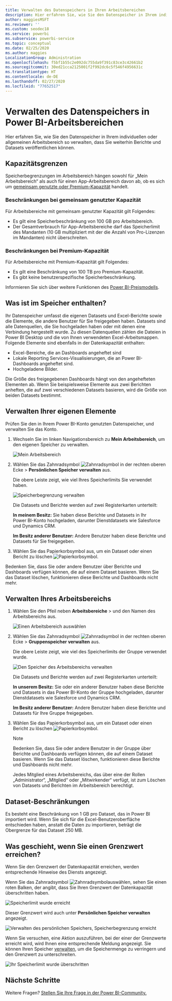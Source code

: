 ```yaml
---
title: Verwalten des Datenspeichers in Ihren Arbeitsbereichen
description: Hier erfahren Sie, wie Sie den Datenspeicher in Ihrem individuellen oder allgemeinen Arbeitsbereich verwalten, um sicherzustellen, dass Sie weiterhin Berichte und Datasets veröffentlichen können.
author: maggiesMSFT
ms.reviewer: ''
ms.custom: seodec18
ms.service: powerbi
ms.subservice: powerbi-service
ms.topic: conceptual
ms.date: 02/25/2020
ms.author: maggies
LocalizationGroup: Administration
ms.openlocfilehash: f5bf1b55c2e092dc755da9f391c83ce3c42661b2
ms.sourcegitcommit: 30ed21cca2125001f2f992dc6c5f546f4956631c
ms.translationtype: HT
ms.contentlocale: de-DE
ms.lasthandoff: 02/27/2020
ms.locfileid: "77652517"
---
```

# <a name="manage-data-storage-in-power-bi-workspaces"></a>Verwalten des Datenspeichers in Power BI-Arbeitsbereichen

Hier erfahren Sie, wie Sie den Datenspeicher in Ihrem individuellen oder allgemeinen Arbeitsbereich so verwalten, dass Sie weiterhin Berichte und Datasets veröffentlichen können.

## <a name="capacity-limits"></a>Kapazitätsgrenzen

Speicherbegrenzungen im Arbeitsbereich hängen sowohl für „Mein Arbeitsbereich“ als auch für einen App-Arbeitsbereich davon ab, ob es sich um [gemeinsam genutzte oder Premium-Kapazität](service-basic-concepts.md#capacities) handelt.

### <a name="shared-capacity-limits"></a>Beschränkungen bei gemeinsam genutzter Kapazität
Für Arbeitsbereiche mit gemeinsam genutzter Kapazität gilt Folgendes: 

- Es gilt eine Speicherbeschränkung von 100 GB pro Arbeitsbereich.
- Der Gesamtverbrauch für App-Arbeitsbereiche darf das Speicherlimit des Mandanten (10 GB multipliziert mit der die Anzahl von Pro-Lizenzen im Mandanten) nicht überschreiten.

### <a name="premium-capacity-limits"></a>Beschränkungen bei Premium-Kapazität
Für Arbeitsbereiche mit Premium-Kapazität gilt Folgendes:
- Es gilt eine Beschränkung von 100 TB pro Premium-Kapazität.
- Es gibt keine benutzerspezifische Speicherbeschränkung.

Informieren Sie sich über weitere Funktionen des [Power BI-Preismodells](https://powerbi.microsoft.com/pricing).

## <a name="whats-included-in-storage"></a>Was ist im Speicher enthalten?

Ihr Datenspeicher umfasst die eigenen Datasets und Excel-Berichte sowie die Elemente, die andere Benutzer für Sie freigegeben haben. Datasets sind alle Datenquellen, die Sie hochgeladen haben oder mit denen eine Verbindung hergestellt wurde. Zu diesen Datenquellen zählen die Dateien in Power BI Desktop und die von Ihnen verwendeten Excel-Arbeitsmappen. Folgende Elemente sind ebenfalls in der Datenkapazität enthalten:

* Excel-Bereiche, die an Dashboards angeheftet sind
* Lokale Reporting Services-Visualisierungen, die an Power BI-Dashboards angeheftet sind.
* Hochgeladene Bilder.

Die Größe des freigegebenen Dashboards hängt von den angehefteten Elementen ab. Wenn Sie beispielsweise Elemente aus zwei Berichten anheften, die auf zwei verschiedenen Datasets basieren, wird die Größe von beiden Datasets bestimmt.

<a name="manage"/>

## <a name="manage-items-you-own"></a>Verwalten Ihrer eigenen Elemente

Prüfen Sie den in Ihrem Power BI-Konto genutzten Datenspeicher, und verwalten Sie das Konto.

1. Wechseln Sie im linken Navigationsbereich zu **Mein Arbeitsbereich**, um den eigenen Speicher zu verwalten.
   
    ![Mein Arbeitsbereich](media/service-admin-manage-your-data-storage-in-power-bi/pbi_myworkspace.png)

2. Wählen Sie das Zahnradsymbol ![Zahnradsymbol](media/service-admin-manage-your-data-storage-in-power-bi/pbi_gearicon.png) in der rechten oberen Ecke \> **Persönlichen Speicher verwalten** aus.
   
    Die obere Leiste zeigt, wie viel Ihres Speicherlimits Sie verwendet haben.
   
    ![Speicherbegrenzung verwalten](media/service-admin-manage-your-data-storage-in-power-bi/pbi_persnlstorage.png)
   
    Die Datasets und Berichte werden auf zwei Registerkarten unterteilt:
   
    **In meinem Besitz:** Sie haben diese Berichte und Datasets in Ihr Power BI-Konto hochgeladen, darunter Dienstdatasets wie Salesforce und Dynamics CRM.  

    **Im Besitz anderer Benutzer:** Andere Benutzer haben diese Berichte und Datasets für Sie freigegeben.
1. Wählen Sie das Papierkorbsymbol aus, um ein Dataset oder einen Bericht zu löschen ![Papierkorbsymbol](media/service-admin-manage-your-data-storage-in-power-bi/pbi_deleteicon.png).

Bedenken Sie, dass Sie oder andere Benutzer über Berichte und Dashboards verfügen können, die auf einem Dataset basieren. Wenn Sie das Dataset löschen, funktionieren diese Berichte und Dashboards nicht mehr.

## <a name="manage-your-workspace"></a>Verwalten Ihres Arbeitsbereichs
1. Wählen Sie den Pfeil neben **Arbeitsbereiche** \> und den Namen des Arbeitsbereichs aus.
   
    ![Einen Arbeitsbereich auswählen](media/service-admin-manage-your-data-storage-in-power-bi/pbi_groupworkspaces.png)
2. Wählen Sie das Zahnradsymbol ![Zahnradsymbol](media/service-admin-manage-your-data-storage-in-power-bi/pbi_gearicon.png) in der rechten oberen Ecke \> **Gruppenspeicher verwalten** aus.
   
    Die obere Leiste zeigt, wie viel des Speicherlimits der Gruppe verwendet wurde.
   
    ![Den Speicher des Arbeitsbereichs verwalten](media/service-admin-manage-your-data-storage-in-power-bi/pbi_groupstorage.png)
   
    Die Datasets und Berichte werden auf zwei Registerkarten unterteilt:
   
    **In unserem Besitz:** Sie oder ein anderer Benutzer haben diese Berichte und Datasets in das Power BI-Konto der Gruppe hochgeladen, darunter Dienstdatasets wie Salesforce und Dynamics CRM.

    **Im Besitz anderer Benutzer:** Andere Benutzer haben diese Berichte und Datasets für Ihre Gruppe freigegeben.

3. Wählen Sie das Papierkorbsymbol aus, um ein Dataset oder einen Bericht zu löschen ![Papierkorbsymbol](media/service-admin-manage-your-data-storage-in-power-bi/pbi_deleteicon.png).
   
   > [!NOTE]
   > Bedenken Sie, dass Sie oder andere Benutzer in der Gruppe über Berichte und Dashboards verfügen können, die auf einem Dataset basieren. Wenn Sie das Dataset löschen, funktionieren diese Berichte und Dashboards nicht mehr.
   
   Jedes Mitglied eines Arbeitsbereichs, das über eine der Rollen „Administrator“, „Mitglied“ oder „Mitwirkender“ verfügt, ist zum Löschen von Datasets und Berichten im Arbeitsbereich berechtigt.

## <a name="dataset-limits"></a>Dataset-Beschränkungen
Es besteht eine Beschränkung von 1 GB pro Dataset, das in Power BI importiert wird. Wenn Sie sich für die Excel-Benutzeroberfläche entschieden haben, anstatt die Daten zu importieren, beträgt die Obergrenze für das Dataset 250 MB.

## <a name="what-happens-when-you-reach-a-limit"></a>Was geschieht, wenn Sie einen Grenzwert erreichen?
Wenn Sie den Grenzwert der Datenkapazität erreichen, werden entsprechende Hinweise des Diensts angezeigt. 

Wenn Sie das Zahnradsymbol ![Zahnradsymbol](media/service-admin-manage-your-data-storage-in-power-bi/pbi_gearicon.png)auswählen, sehen Sie einen roten Balken, der angibt, dass Sie Ihren Grenzwert der Datenkapazität überschritten haben.

![Speicherlimit wurde erreicht](media/service-admin-manage-your-data-storage-in-power-bi/manage-storage-limit.png)

Dieser Grenzwert wird auch unter **Persönlichen Speicher verwalten** angezeigt.

 ![Verwalten des persönlichen Speichers, Speicherbegrenzung erreicht](media/service-admin-manage-your-data-storage-in-power-bi/manage-storage-limit2.png)

 Wenn Sie versuchen, eine Aktion auszuführen, bei der einer der Grenzwerte erreicht wird, wird Ihnen eine entsprechende Meldung angezeigt. Sie können Ihren Speicher [verwalten](#manage), um die Speichermenge zu verringern und den Grenzwert zu unterschreiten.

 ![Ihr Speicherlimit wurde überschritten](media/service-admin-manage-your-data-storage-in-power-bi/powerbi-pro-over-limit.png)

 ## <a name="next-steps"></a>Nächste Schritte

 Weitere Fragen? [Stellen Sie Ihre Frage in der Power BI-Community.](https://community.powerbi.com/)

